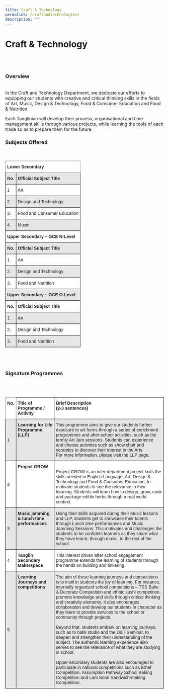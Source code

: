 ```yaml
---
title: Craft & Technology
permalink: /craftandtechnologies/
description: ""
---
```


# Craft & Technology 
<br> 
<br> 

### Overview
<br>
In the Craft and Technology Department, we dedicate our efforts to equipping our students with creative and critical thinking skills in the fields of Art, Music, Design & Technology, Food & Consumer Education and Food & Nutrition. 

Each Tanglinian will develop their process, organisational and time management skills through various projects, while learning the tools of each trade so as to prepare them for the future.
<br>
### Subjects Offered 
<br>
<style type="text/css">
.tg  {border-collapse:collapse;border-spacing:0;}
.tg td{border-color:black;border-style:solid;border-width:1px;font-family:Arial, sans-serif;font-size:14px;
  overflow:hidden;padding:10px 5px;word-break:normal;}
.tg th{border-color:black;border-style:solid;border-width:1px;font-family:Arial, sans-serif;font-size:14px;
  font-weight:normal;overflow:hidden;padding:10px 5px;word-break:normal;}
.tg .tg-l2bf{background-color:#FFF;color:#222;font-weight:bold;text-align:left;vertical-align:top}
.tg .tg-h5mn{background-color:#E6E6E6;color:#222;text-align:left;vertical-align:middle}
.tg .tg-xyrl{background-color:#E6E6E6;color:#222;text-align:left;vertical-align:top}
.tg .tg-0f6e{background-color:#FFF;border-color:inherit;color:#222;font-weight:bold;text-align:left;vertical-align:top}
.tg .tg-rs0e{background-color:#E6E6E6;color:#222;font-weight:bold;text-align:left;vertical-align:top}
.tg .tg-1ppo{background-color:#FFF;color:#222;text-align:left;vertical-align:middle}
.tg .tg-tsok{background-color:#FFF;color:#222;text-align:left;vertical-align:top}
</style>
<table class="tg">
<thead>
  <tr>
    <th class="tg-0f6e" colspan="2">Lower Secondary</th>
  </tr>
</thead>
<tbody>
  <tr>
    <td class="tg-rs0e"><span style="font-weight:bold">No.</span></td>
    <td class="tg-rs0e"><span style="font-weight:bold">Official Subject Title</span></td>
  </tr>
  <tr>
    <td class="tg-1ppo">1</td>
    <td class="tg-1ppo">Art</td>
  </tr>
  <tr>
    <td class="tg-h5mn">2.</td>
    <td class="tg-h5mn">Design and Technology</td>
  </tr>
  <tr>
    <td class="tg-1ppo">3.</td>
    <td class="tg-tsok"><span style="font-weight:400">Food and Consumer Education</span></td>
  </tr>
  <tr>
    <td class="tg-h5mn">4.</td>
    <td class="tg-h5mn">Music</td>
  </tr>
  <tr>
    <td class="tg-l2bf" colspan="2">Upper Secondary – GCE N-Level</td>
  </tr>
  <tr>
    <td class="tg-rs0e"><span style="font-weight:bold">No.</span></td>
    <td class="tg-rs0e"><span style="font-weight:bold">Official Subject Title</span></td>
  </tr>
  <tr>
    <td class="tg-1ppo">1.</td>
    <td class="tg-tsok"><span style="font-weight:400">Art</span></td>
  </tr>
  <tr>
    <td class="tg-h5mn">2.</td>
    <td class="tg-xyrl"><span style="font-weight:400">Design and Technology</span></td>
  </tr>
  <tr>
    <td class="tg-1ppo">3.</td>
    <td class="tg-tsok"><span style="font-weight:400">Food and Nutrition</span></td>
  </tr>
  <tr>
    <td class="tg-rs0e" colspan="2">Upper Secondary – GCE O-Level</td>
  </tr>
  <tr>
    <td class="tg-l2bf"><span style="font-weight:bold">No.</span></td>
    <td class="tg-l2bf"><span style="font-weight:bold">Official Subject Title</span></td>
  </tr>
  <tr>
    <td class="tg-h5mn">1.</td>
    <td class="tg-xyrl"><span style="font-weight:400">Art</span></td>
  </tr>
  <tr>
    <td class="tg-1ppo">2.</td>
    <td class="tg-tsok"><span style="font-weight:400">Design and Technology</span></td>
  </tr>
  <tr>
    <td class="tg-h5mn">3.</td>
    <td class="tg-xyrl"><span style="font-weight:400">Food and Nutrition</span></td>
  </tr>
</tbody>
</table>
<br>
<br>

### Signature Programmes 
<br>
<br>
<style type="text/css">
.tg  {border-collapse:collapse;border-spacing:0;}
.tg td{border-color:black;border-style:solid;border-width:1px;font-family:Arial, sans-serif;font-size:14px;
  overflow:hidden;padding:10px 5px;word-break:normal;}
.tg th{border-color:black;border-style:solid;border-width:1px;font-family:Arial, sans-serif;font-size:14px;
  font-weight:normal;overflow:hidden;padding:10px 5px;word-break:normal;}
.tg .tg-l2bf{background-color:#FFF;color:#222;font-weight:bold;text-align:left;vertical-align:top}
.tg .tg-h5mn{background-color:#E6E6E6;color:#222;text-align:left;vertical-align:middle}
.tg .tg-xyrl{background-color:#E6E6E6;color:#222;text-align:left;vertical-align:top}
.tg .tg-0f6e{background-color:#FFF;border-color:inherit;color:#222;font-weight:bold;text-align:left;vertical-align:top}
.tg .tg-rs0e{background-color:#E6E6E6;color:#222;font-weight:bold;text-align:left;vertical-align:top}
.tg .tg-1ppo{background-color:#FFF;color:#222;text-align:left;vertical-align:middle}
.tg .tg-tsok{background-color:#FFF;color:#222;text-align:left;vertical-align:top}
</style>
<table class="tg">
<thead>
  <tr>
    <th class="tg-0f6e"><span style="font-weight:bold">No.</span></th>
    <th class="tg-l2bf"><span style="font-weight:bold">Title of Programme / Activity</span></th>
    <th class="tg-l2bf"><span style="font-weight:bold">Brief Description</span><br><span style="font-weight:bold">(2-3 sentences)</span></th>
  </tr>
</thead>
<tbody>
  <tr>
    <td class="tg-h5mn">1</td>
    <td class="tg-rs0e"><span style="font-weight:bold">Learning for Life Programme (LLP)</span></td>
    <td class="tg-xyrl"><span style="font-weight:400">This programme aims to give our students further exposure to art forms through a series of enrichment programmes and after-school activities, such as the termly Art Jam sessions. Students can experience and choose activities such as show choir and ceramics to discover their interest in the Arts. </span><br><span style="font-weight:400">For more information, please visit the LLP page.</span></td>
  </tr>
  <tr>
    <td class="tg-1ppo">2</td>
    <td class="tg-l2bf"><span style="font-weight:bold">Project GROW</span></td>
    <td class="tg-tsok"> <br><span style="font-weight:400">Project GROW is an inter-department project knits the skills needed in English Language, Art, Design &amp; Technology and Food &amp; Consumer Education, to motivate students to see the relevance in their learning. Students will learn how to design, grow, cook and package edible herbs through a real world context.</span></td>
  </tr>
  <tr>
    <td class="tg-h5mn">3</td>
    <td class="tg-rs0e"><span style="font-weight:bold">Music jamming &amp; lunch time performances</span></td>
    <td class="tg-xyrl"><span style="font-weight:400">Using their skills acquired during their Music lessons and LLP, students get to showcase their talents through Lunch time performances and Music Jamming Sessions. This motivates and challenges the students to be confident learners as they share what they have learnt, through music, to the rest of the school.</span></td>
  </tr>
  <tr>
    <td class="tg-1ppo">4</td>
    <td class="tg-l2bf"><span style="font-weight:bold">Tanglin Secondary Makerspace</span></td>
    <td class="tg-tsok"><span style="font-weight:400">This interest driven after school engagement programme extends the learning of students through the hands on building and tinkering.</span></td>
  </tr>
  <tr>
    <td class="tg-h5mn">5</td>
    <td class="tg-rs0e"><span style="font-weight:bold">Learning Journeys and competitions</span></td>
    <td class="tg-xyrl"><span style="font-weight:400">The aim of these learning journeys and competitions is to instil in students the joy of learning. For instance, internally organised school competitions – TSS Bake &amp; Decorate Competition and ethnic sushi competition, promote knowledge and skills through critical thinking and creativity elements. It also encourages collaboration and develop our students in character as they learn to provide services to the school or community through projects.</span><br><br><span style="font-weight:400">Beyond that, students embark on learning journeys, such as to batik studio and the D&amp;T Seminar, to deepen and strengthen their understanding of the subject. The authentic learning experience also serves to see the relevance of what they are studying in school. </span><br><br><span style="font-weight:400">Upper secondary students are also encouraged to participate in national competitions such as iChef Competition, Assumption Pathway School Baking Competition and Lam Soon Sandwich-making Competition.</span></td>
  </tr>
</tbody>
</table>